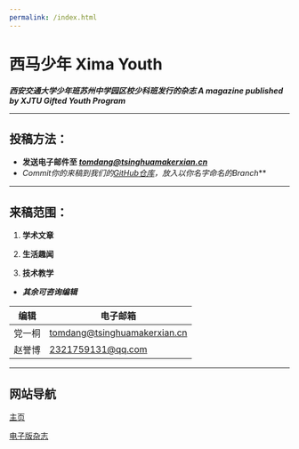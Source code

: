 ```yaml
---
permalink: /index.html
---
```






# 西马少年  Xima Youth

***西安交通大学少年班苏州中学园区校少科班发行的杂志  A magazine published by XJTU Gifted Youth Program***

---

## 投稿方法：

* **发送电子邮件至 *tomdang@tsinghuamakerxian.cn***
* ***Commit*你的来稿到我们的[*GitHub*仓库]( https://github.com/XJTU-Youth/Megazine-Resources )，放入以你名字命名的*Branch***

---

## 来稿范围：

1. **学术文章**

2. **生活趣闻**

3. **技术教学**
* ***其余可咨询编辑*** 

编辑 | 电子邮箱
----- | --------
党一桐 | tomdang@tsinghuamakerxian.cn
赵誉博 | 2321759131@qq.com

<!--(其实我们也不正经)-->

---

## 网站导航

[主页](/)

[电子版杂志](/megazine/)